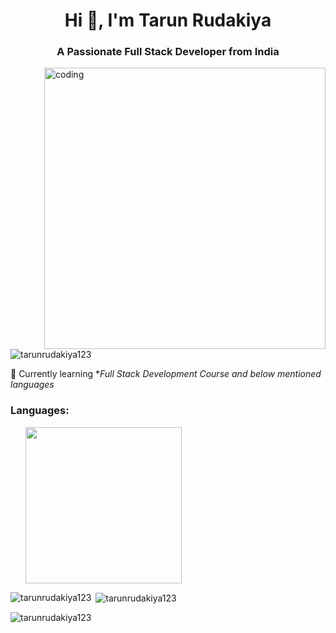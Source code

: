 <h1 align="center">Hi 👋, I'm Tarun Rudakiya</h1>
<h3 align="center">A Passionate Full Stack Developer from India</h3>

<img align="right" alt="coding" width="450" src="https://media.licdn.com/dms/image/D5612AQGOmwfIE5mlWA/article-cover_image-shrink_720_1280/0/1674617947228?e=1697673600&v=beta&t=-MzJtWmmN0Rc-J-NAqb7rwLPHdX3pP3cYm9TsQf4UaQ">
<p align="left"> <img src="https://komarev.com/ghpvc/?username=tarunrudakiya123&label=Profile%20views&color=0e75b6&style=flat" alt="tarunrudakiya123" /> </p>

🌱 Currently learning **Full Stack Development Course and below mentioned languages*

<h3 align="left">Languages:</h3>
  <ul>
<!--     <li> <img height="20" src="https://cdn4.iconfinder.com/data/icons/logos-3/600/React.js_logo-512.png"></li>
    <li> <img height="20" src="https://encrypted-tbn0.gstatic.com/images?q=tbn:ANd9GcTwWh4Gq-WVRLJp1QZZ2hXUmXTAqcgif0hSCAffjJMS4W0Lud9ZrlLQeU1xBYaeMKdmHDY&usqp=CAU"></li>
    <li> <img height="30" src="https://www.pngall.com/wp-content/uploads/13/Mongodb-PNG-Image-HD.png"></li>
    <li> <img height="30" src="https://encrypted-tbn0.gstatic.com/images?q=tbn:ANd9GcTNLl83sXgQCOzb0AioG2t5uKPcExLc0tkymOsoJ-aLaCB6Zgq-1dSyfH5p369XjKWNqeo&usqp=CAU"></li> -->
    <img height="250" src="https://img-c.udemycdn.com/course/750x422/1115348_daf2_16.jpg">
    
  </ul>


<p><img align="left" src="https://github-readme-stats.vercel.app/api/top-langs?username=tarunrudakiya123&show_icons=true&locale=en&layout=compact" alt="tarunrudakiya123" /></p>

<p>&nbsp;<img align="center" src="https://github-readme-stats.vercel.app/api?username=tarunrudakiya123&show_icons=true&locale=en" alt="tarunrudakiya123" /></p>

<p><img align="center" src="https://github-readme-streak-stats.herokuapp.com/?user=tarunrudakiya123&" alt="tarunrudakiya123" /></p>
